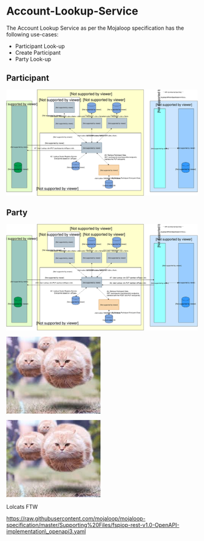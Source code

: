 # Account-Lookup-Service

The Account Lookup Service as per the Mojaloop specification has the following use-cases:

* Participant Look-up
* Create Participant
* Party Look-up

## Participant

![](../.gitbook/assets/arch-flow-account-lookup-paticipants.svg)

## Party

![](../.gitbook/assets/arch-flow-account-lookup-parties%20%281%29.svg)

![testing caption](../.gitbook/assets/bestimageontheinternet.jpeg)

![testing captionv2 www](../.gitbook/assets/bestimageontheinternetv2.jpeg)

Lolcats FTW

https://raw.githubusercontent.com/mojaloop/mojaloop-specification/master/Supporting%20Files/fspiop-rest-v1.0-OpenAPI-implementation\_openapi3.yaml

